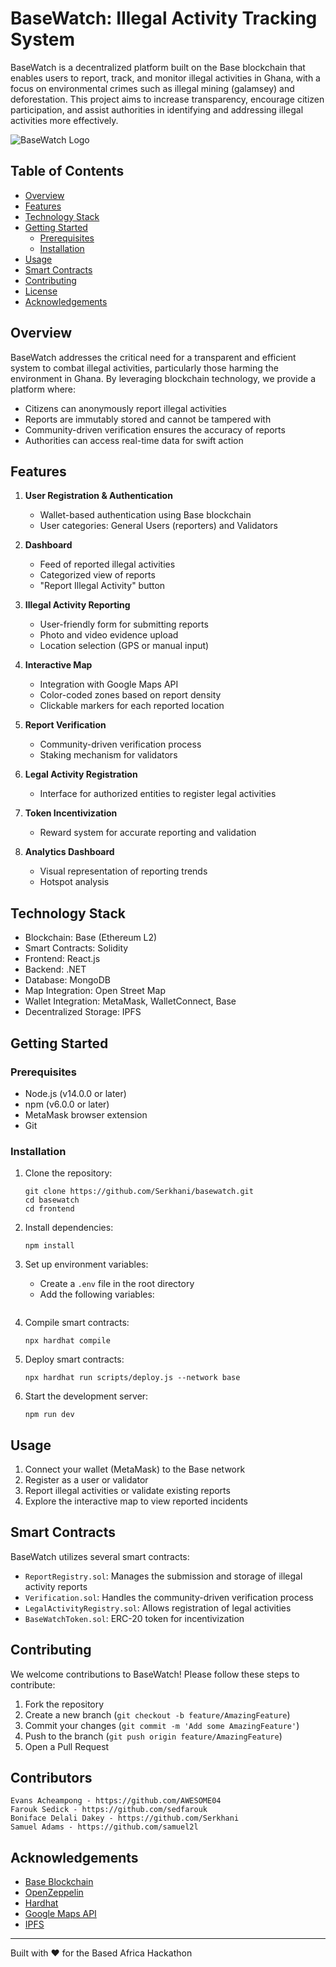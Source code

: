 # BaseWatch: Illegal Activity Tracking System

BaseWatch is a decentralized platform built on the Base blockchain that enables users to report, track, and monitor illegal activities in Ghana, with a focus on environmental crimes such as illegal mining (galamsey) and deforestation. This project aims to increase transparency, encourage citizen participation, and assist authorities in identifying and addressing illegal activities more effectively.

![BaseWatch Logo](https://github.com/user-attachments/assets/856348a9-042e-4d10-8678-2ebe7793117a)

## Table of Contents

- [Overview](#overview)
- [Features](#features)
- [Technology Stack](#technology-stack)
- [Getting Started](#getting-started)
  - [Prerequisites](#prerequisites)
  - [Installation](#installation)
- [Usage](#usage)
- [Smart Contracts](#smart-contracts)
- [Contributing](#contributing)
- [License](#license)
- [Acknowledgements](#acknowledgements)

## Overview

BaseWatch addresses the critical need for a transparent and efficient system to combat illegal activities, particularly those harming the environment in Ghana. By leveraging blockchain technology, we provide a platform where:

- Citizens can anonymously report illegal activities
- Reports are immutably stored and cannot be tampered with
- Community-driven verification ensures the accuracy of reports
- Authorities can access real-time data for swift action

## Features

1. **User Registration & Authentication**
   - Wallet-based authentication using Base blockchain
   - User categories: General Users (reporters) and Validators

2. **Dashboard**
   - Feed of reported illegal activities
   - Categorized view of reports
   - "Report Illegal Activity" button

3. **Illegal Activity Reporting**
   - User-friendly form for submitting reports
   - Photo and video evidence upload
   - Location selection (GPS or manual input)

4. **Interactive Map**
   - Integration with Google Maps API
   - Color-coded zones based on report density
   - Clickable markers for each reported location

5. **Report Verification**
   - Community-driven verification process
   - Staking mechanism for validators

6. **Legal Activity Registration**
   - Interface for authorized entities to register legal activities

7. **Token Incentivization**
   - Reward system for accurate reporting and validation

8. **Analytics Dashboard**
   - Visual representation of reporting trends
   - Hotspot analysis

## Technology Stack

- Blockchain: Base (Ethereum L2)
- Smart Contracts: Solidity
- Frontend: React.js
- Backend: .NET
- Database: MongoDB
- Map Integration: Open Street Map
- Wallet Integration: MetaMask, WalletConnect, Base
- Decentralized Storage: IPFS

## Getting Started

### Prerequisites

- Node.js (v14.0.0 or later)
- npm (v6.0.0 or later)
- MetaMask browser extension
- Git

### Installation

1. Clone the repository:
   ```
   git clone https://github.com/Serkhani/basewatch.git
   cd basewatch
   cd frontend
   ```

2. Install dependencies:
   ```
   npm install
   ```

3. Set up environment variables:
   - Create a `.env` file in the root directory
   - Add the following variables:
     ```
     ```

4. Compile smart contracts:
   ```
   npx hardhat compile
   ```

5. Deploy smart contracts:
   ```
   npx hardhat run scripts/deploy.js --network base
   ```

6. Start the development server:
   ```
   npm run dev
   ```

## Usage

1. Connect your wallet (MetaMask) to the Base network
2. Register as a user or validator
3. Report illegal activities or validate existing reports
4. Explore the interactive map to view reported incidents

## Smart Contracts

BaseWatch utilizes several smart contracts:

- `ReportRegistry.sol`: Manages the submission and storage of illegal activity reports
- `Verification.sol`: Handles the community-driven verification process
- `LegalActivityRegistry.sol`: Allows registration of legal activities
- `BaseWatchToken.sol`: ERC-20 token for incentivization


## Contributing

We welcome contributions to BaseWatch! Please follow these steps to contribute:

1. Fork the repository
2. Create a new branch (`git checkout -b feature/AmazingFeature`)
3. Commit your changes (`git commit -m 'Add some AmazingFeature'`)
4. Push to the branch (`git push origin feature/AmazingFeature`)
5. Open a Pull Request

## Contributors

    Evans Acheampong - https://github.com/AWESOME04
    Farouk Sedick - https://github.com/sedfarouk
    Boniface Delali Dakey - https://github.com/Serkhani
    Samuel Adams - https://github.com/samuel2l


## Acknowledgements

- [Base Blockchain](https://base.org/)
- [OpenZeppelin](https://openzeppelin.com/)
- [Hardhat](https://hardhat.org/)
- [Google Maps API](https://developers.google.com/maps)
- [IPFS](https://ipfs.io/)

---

Built with ❤️ for the Based Africa Hackathon